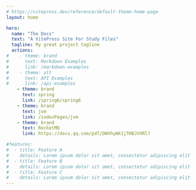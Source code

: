 ```yaml
---
# https://vitepress.dev/reference/default-theme-home-page
layout: home

hero:
  name: "The Docs"
  text: "A VitePress Site For Study Files"
  tagline: My great project tagline
  actions:
#    - theme: brand
#      text: Markdown Examples
#      link: /markdown-examples
#    - theme: alt
#      text: API Examples
#      link: /api-examples
    - theme: brand
      text: spring
      link: /spring6/spring6
    - theme: brand
      text: jvm
      link: /indexPages/jvm
    - theme: brand
      text: RocketMQ
      link: https://docs.qq.com/pdf/DWVhyWk1jTHBJVXRl?

#features:
#  - title: Feature A
#    details: Lorem ipsum dolor sit amet, consectetur adipiscing elit
#  - title: Feature B
#    details: Lorem ipsum dolor sit amet, consectetur adipiscing elit
#  - title: Feature C
#    details: Lorem ipsum dolor sit amet, consectetur adipiscing elit
---
```


